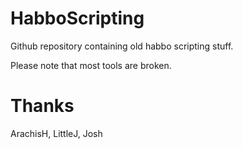 # HabboScripting

Github repository containing old habbo scripting stuff.

Please note that most tools are broken.

Thanks
=================
ArachisH, LittleJ, Josh

